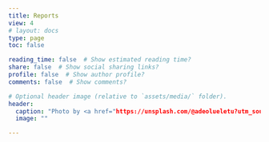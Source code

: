 ```yaml
---
title: Reports
view: 4
# layout: docs
type: page
toc: false 

reading_time: false  # Show estimated reading time?
share: false  # Show social sharing links?
profile: false  # Show author profile?
comments: false  # Show comments?

# Optional header image (relative to `assets/media/` folder).
header:
  caption: "Photo by <a href="https://unsplash.com/@adeolueletu?utm_source=unsplash&utm_medium=referral&utm_content=creditCopyText">Adeolu Eletu</a> on <a href="https://unsplash.com/s/photos/report?utm_source=unsplash&utm_medium=referral&utm_content=creditCopyText">Unsplash</a>"
  image: ""

---
```



